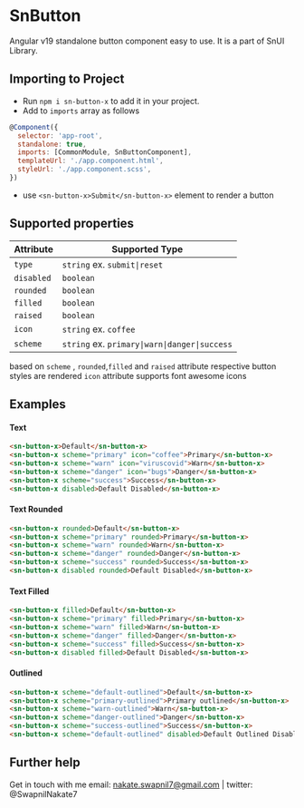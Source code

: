 # SnButton

Angular v19 standalone button component easy to use. It is a part of SnUI Library.

## Importing to Project

- Run `npm i sn-button-x` to add it in your project.
- Add to `imports` array as follows

```javascript
@Component({
  selector: 'app-root',
  standalone: true,
  imports: [CommonModule, SnButtonComponent],
  templateUrl: './app.component.html',
  styleUrl: './app.component.scss',
})
```

- use `<sn-button-x>Submit</sn-button-x>` element to render a button

## Supported properties

| Attribute  | Supported Type                                |
| ---------- | --------------------------------------------- |
| `type`     | `string` ex. `submit\|reset`                  |
| `disabled` | `boolean`                                     |
| `rounded`  | `boolean`                                     |
| `filled`   | `boolean`                                     |
| `raised`   | `boolean`                                     |
| `icon`     | `string` ex. `coffee`                         |
| `scheme`   | `string` ex. `primary\|warn\|danger\|success` |

based on `scheme` , `rounded`,`filled` and `raised` attribute respective button styles are rendered
`icon` attribute supports font awesome icons

## Examples

#### Text

```html
<sn-button-x>Default</sn-button-x>
<sn-button-x scheme="primary" icon="coffee">Primary</sn-button-x>
<sn-button-x scheme="warn" icon="viruscovid">Warn</sn-button-x>
<sn-button-x scheme="danger" icon="bugs">Danger</sn-button-x>
<sn-button-x scheme="success">Success</sn-button-x>
<sn-button-x disabled>Default Disabled</sn-button-x>
```

#### Text Rounded

```html
<sn-button-x rounded>Default</sn-button-x>
<sn-button-x scheme="primary" rounded>Primary</sn-button-x>
<sn-button-x scheme="warn" rounded>Warn</sn-button-x>
<sn-button-x scheme="danger" rounded>Danger</sn-button-x>
<sn-button-x scheme="success" rounded>Success</sn-button-x>
<sn-button-x disabled rounded>Default Disabled</sn-button-x>
```

#### Text Filled

```html
<sn-button-x filled>Default</sn-button-x>
<sn-button-x scheme="primary" filled>Primary</sn-button-x>
<sn-button-x scheme="warn" filled>Warn</sn-button-x>
<sn-button-x scheme="danger" filled>Danger</sn-button-x>
<sn-button-x scheme="success" filled>Success</sn-button-x>
<sn-button-x disabled filled>Default Disabled</sn-button-x>
```

#### Outlined

```html
<sn-button-x scheme="default-outlined">Default</sn-button-x>
<sn-button-x scheme="primary-outlined">Primary outlined</sn-button-x>
<sn-button-x scheme="warn-outlined">Warn</sn-button-x>
<sn-button-x scheme="danger-outlined">Danger</sn-button-x>
<sn-button-x scheme="success-outlined">Success</sn-button-x>
<sn-button-x scheme="default-outlined" disabled>Default Outlined Disabled</sn-button-x>
```

## Further help

Get in touch with me email: nakate.swapnil7@gmail.com | twitter: @SwapnilNakate7
